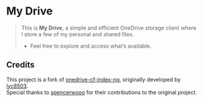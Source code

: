 # My Drive

> This is **My Drive**, a simple and efficient OneDrive storage client where I store a few of my personal and shared files.  
> - Feel free to explore and access what’s available.

## Credits

This project is a fork of [onedrive-cf-index-ng](https://github.com/lyc8503/onedrive-cf-index-ng), originally developed by [lyc8503](https://github.com/lyc8503).  
Special thanks to [spencerwooo](https://github.com/spencerwooo) for their contributions to the original project.

